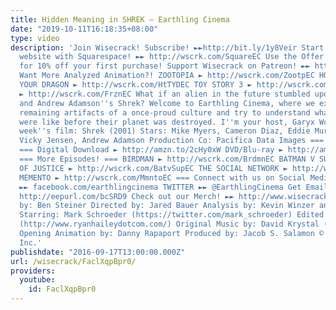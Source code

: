 ```yaml
---
title: Hidden Meaning in SHREK – Earthling Cinema
date: "2019-10-11T16:18:35+08:00"
type: video
description: 'Join Wisecrack! Subscribe! ►►http://bit.ly/1y8Veir Start building your
  website with Squarespace! ►► http://wscrk.com/SquareEC Use the Offer Code: EARTHLING
  for 10% off your first purchase! Support Wisecrack on Patreon! ►► http://wscrk.com/PatreonWC
  Want More Analyzed Animation?! ZOOTOPIA ► http://wscrk.com/ZootpEC HOW TO TRAIN
  YOUR DRAGON ► http://wscrk.com/HtTYDEC TOY STORY 3 ► http://wscrk.com/TySty3EC FROZEN
  ► http://wscrk.com/FrznEC What if an alien in the future stumbled upon Vicky Jensen
  and Andrew Adamson''s Shrek? Welcome to Earthling Cinema, where we examine the last
  remaining artifacts of a once-proud culture and try to understand what human lives
  were like before their planet was destroyed. I''m your host, Garyx Wormuloid. This
  week''s film: Shrek (2001) Stars: Mike Myers, Cameron Diaz, Eddie Murphy Director:
  Vicky Jensen, Andrew Adamson Production Co: Pacifica Data Images === Get the Movie!
  === Digital Download ► http://amzn.to/2cHy0xW DVD/Blu-ray ► http://amzn.to/2cEQAcZ
  === More Episodes! === BIRDMAN ► http://wscrk.com/BrdmnEC BATMAN V SUPERMAN: DAWN
  OF JUSTICE ► http://wscrk.com/BatvSupEC THE SOCIAL NETWORK ► http://wscrk.com/SocNtEC
  MEMENTO ► http://wscrk.com/MmntoEC === Connect with us on Social Media! === FACEBOOK
  ►► facebook.com/earthlingcinema TWITTER ►► @EarthlingCinema Get Email Alerts ►►
  http://eepurl.com/bcSRD9 Check out our Merch! ►► http://www.wisecrack.co/store Written
  by: Ben Steiner Directed by: Jared Bauer Analysis by: Kevin Winzer and Jared Bauer
  Starring: Mark Schroeder (https://twitter.com/mark_schroeder) Edited by: Ryan Hailey
  (http://www.ryanhaileydotcom.com/) Original Music by: David Krystal (http://www.davidkrystalmusic.com)
  Opening Animation by: Danny Rapaport Produced by: Jacob S. Salamon © 2016 Wisecrack,
  Inc.'
publishdate: "2016-09-17T13:00:00.000Z"
url: /wisecrack/FaclXqpBpr0/
providers:
  youtube:
    id: FaclXqpBpr0
---
```

